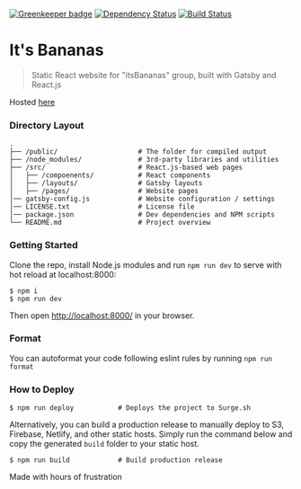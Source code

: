[![Greenkeeper badge](https://badges.greenkeeper.io/its-bananas/website.svg)](https://greenkeeper.io/)
[![Dependency Status](https://david-dm.org/its-bananas/website/status.svg)](https://david-dm.org/its-bananas/website)
[![Build Status](https://travis-ci.org/its-bananas/website.svg?branch=master)](https://travis-ci.org/its-bananas/website)

# It's Bananas

> Static React website for "itsBananas" group, built with Gatsby and React.js

Hosted [here](http://itsbananas.club)

### Directory Layout

```
.
├── /public/                    # The folder for compiled output
├── /node_modules/              # 3rd-party libraries and utilities
├── /src/                       # React.js-based web pages
│   ├── /compoenents/           # React components
│   ├── /layouts/               # Gatsby layouts
│   ├── /pages/                 # Website pages
│── gatsby-config.js            # Website configuration / settings
│── LICENSE.txt                 # License file
│── package.json                # Dev dependencies and NPM scripts
└── README.md                   # Project overview
```

### Getting Started

Clone the repo, install Node.js modules and run `npm run dev` to serve with hot reload at localhost:8000:

```shell
$ npm i
$ npm run dev
```

Then open [http://localhost:8000/](http://localhost:8000/) in your browser.

### Format

You can autoformat your code following eslint rules by running `npm run format`

### How to Deploy

```shell
$ npm run deploy           # Deploys the project to Surge.sh
```

Alternatively, you can build a production release to manually deploy to S3, Firebase, Netlify, and other static hosts. Simply run the command below and copy the generated `build` folder to your static host.

```shell
$ npm run build            # Build production release
```

Made with hours of frustration
